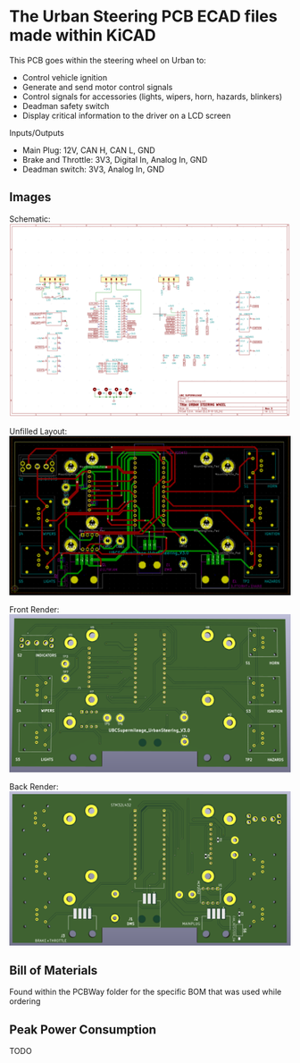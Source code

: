 # The Urban Steering PCB ECAD files made within KiCAD

This PCB goes within the steering wheel on Urban to:
* Control vehicle ignition
* Generate and send motor control signals
* Control signals for accessories (lights, wipers, horn, hazards, blinkers)
* Deadman safety switch
* Display critical information to the driver on a LCD screen

Inputs/Outputs
* Main Plug: 12V, CAN H, CAN L, GND
* Brake and Throttle: 3V3, Digital In, Analog In, GND
* Deadman switch: 3V3, Analog In, GND

## Images
Schematic:
![Schematic Diagram](./Img/schematic.png)

Unfilled Layout:
![Unfilled Layout](./Img/layoutNofill.png)

Front Render:
![Front Render](./Img/renderFront.png)

Back Render:
![Back Render](./Img/renderBack.png)


## Bill of Materials
Found within the PCBWay folder for the specific BOM that was used while ordering

## Peak Power Consumption
TODO
